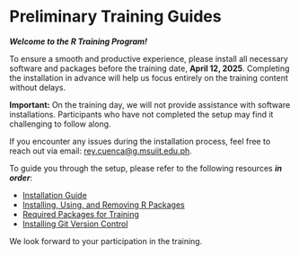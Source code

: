 # Preliminary Training Guides


***Welcome to the R Training Program!***

To ensure a smooth and productive experience, please install all
necessary software and packages before the training date, **April 12,
2025**. Completing the installation in advance will help us focus
entirely on the training content without delays.

**Important:** On the training day, we will not provide assistance with
software installations. Participants who have not completed the setup
may find it challenging to follow along.

If you encounter any issues during the installation process, feel free
to reach out via email: <rey.cuenca@g.msuiit.edu.ph>.

To guide you through the setup, please refer to the following resources
***in order***:

- [Installation Guide](installation-guide.html)
- [Installing, Using, and Removing R
  Packages](installing-using-and-removing-rpackages.html)
- [Required Packages for Training](required-packages-for-training.html)
- [Installing Git Version Control](installing-git-version-control.html)

We look forward to your participation in the training.
